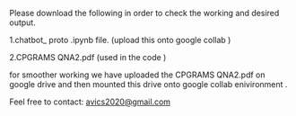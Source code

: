 Please download the following in order to check the working and desired output.

1.chatbot_ proto .ipynb file. (upload this onto google collab )

2.CPGRAMS QNA2.pdf (used in the code )

for smoother working we have uploaded the CPGRAMS QNA2.pdf on google drive and then mounted this drive onto google collab enivironment .

Feel free to contact: avics2020@gmail.com
